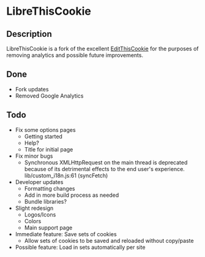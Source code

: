 LibreThisCookie
========================

Description
--------------

LibreThisCookie is a fork of the excellent [EditThisCookie](https://github.com/ETCExtensions/Edit-This-Cookie) for the purposes of removing analytics and possible future improvements.

Done
--------------
-   Fork updates
-   Removed Google Analytics

Todo
--------------
-   Fix some options pages
	+   Getting started
	+   Help?
	+   Title for initial page
-   Fix minor bugs
	+   Synchronous XMLHttpRequest on the main thread is deprecated because of its detrimental effects to the end user's experience. lib/custom_i18n.js:61 (syncFetch)
-   Developer updates
	+   Formatting changes
	+   Add in more build process as needed
	+   Bundle libraries?
-   Slight redesign
	+   Logos/Icons
	+   Colors
	+   Main support page
-   Immediate feature: Save sets of cookies
	+   Allow sets of cookies to be saved and reloaded without copy/paste
-   Possible feature: Load in sets automatically per site
